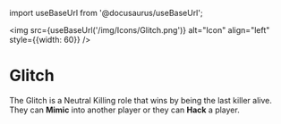 import useBaseUrl from '@docusaurus/useBaseUrl';

<img src={useBaseUrl('/img/Icons/Glitch.png')} alt="Icon" align="left" style={{width: 60}} />
# Glitch

The Glitch is a Neutral Killing role that wins by being the last killer alive. They can **Mimic** into another player or they can **Hack** a player.

